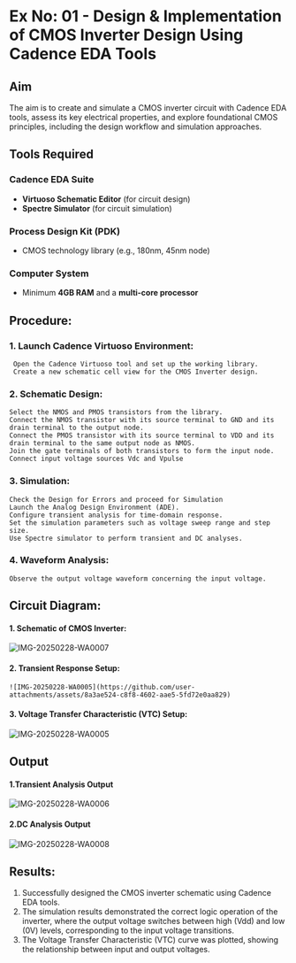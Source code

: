 # Ex No: 01 - Design & Implementation of CMOS Inverter Design Using Cadence EDA Tools

## Aim
The aim is to create and simulate a CMOS inverter circuit with Cadence EDA tools, assess its key electrical properties, and explore foundational CMOS principles, including the design workflow and simulation approaches.

## Tools Required

### Cadence EDA Suite
- **Virtuoso Schematic Editor** (for circuit design)  
- **Spectre Simulator** (for circuit simulation)  

### Process Design Kit (PDK)
- CMOS technology library (e.g., 180nm, 45nm node)  

### Computer System
- Minimum **4GB RAM** and a **multi-core processor**

## Procedure:
### 1. Launch Cadence Virtuoso Environment:
     Open the Cadence Virtuoso tool and set up the working library.
     Create a new schematic cell view for the CMOS Inverter design.
### 2. Schematic Design:
    Select the NMOS and PMOS transistors from the library.
    Connect the NMOS transistor with its source terminal to GND and its drain terminal to the output node.
    Connect the PMOS transistor with its source terminal to VDD and its drain terminal to the same output node as NMOS.
    Join the gate terminals of both transistors to form the input node.
    Connect input voltage sources Vdc and Vpulse
### 3. Simulation:
    Check the Design for Errors and proceed for Simulation
    Launch the Analog Design Environment (ADE).
    Configure transient analysis for time-domain response.
    Set the simulation parameters such as voltage sweep range and step size.
    Use Spectre simulator to perform transient and DC analyses.
### 4. Waveform Analysis:
    Observe the output voltage waveform concerning the input voltage.

## Circuit Diagram:
#### 1. Schematic of CMOS Inverter:

![IMG-20250228-WA0007](https://github.com/user-attachments/assets/25eaf7de-b414-4b44-92b6-c4f48d81f91e)

#### 2. Transient Response Setup:

    ![IMG-20250228-WA0005](https://github.com/user-attachments/assets/8a3ae524-c8f8-4602-aae5-5fd72e0aa829)

#### 3. Voltage Transfer Characteristic (VTC)  Setup:

   ![IMG-20250228-WA0005](https://github.com/user-attachments/assets/a898113d-7e6a-4e0a-bcef-36049df2df97)

## Output
#### 1.Transient Analysis Output

  ![IMG-20250228-WA0006](https://github.com/user-attachments/assets/2d0e030e-ae37-4603-bc79-7ee76772bff6)

#### 2.DC Analysis Output

![IMG-20250228-WA0008](https://github.com/user-attachments/assets/b2b643ca-eca4-4e7a-b438-a6f56197af0f)


## Results:

1.	Successfully designed the CMOS inverter schematic using Cadence EDA tools.
2.	The simulation results demonstrated the correct logic operation of the inverter, where the output voltage switches between high (Vdd) and low (0V) levels, corresponding to the input voltage transitions.
3.	The Voltage Transfer Characteristic (VTC) curve was plotted, showing the relationship between input and output voltages.











